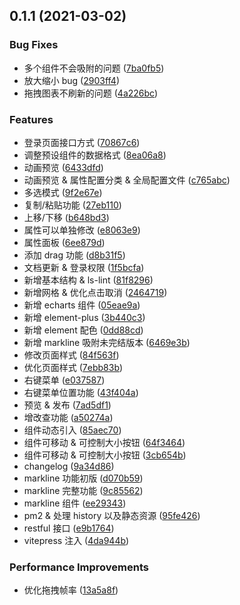 ## 0.1.1 (2021-03-02)

### Bug Fixes

- 多个组件不会吸附的问题 ([7ba0fb5](https://gitee.com/cq360/view/commits/7ba0fb54fb0803a49c29ca306270430d979b790b))
- 放大缩小 bug ([2903ff4](https://gitee.com/cq360/view/commits/2903ff4e8d56abae33be298e6a95f7fd1a85de9c))
- 拖拽图表不刷新的问题 ([4a226bc](https://gitee.com/cq360/view/commits/4a226bcad815a38e0c3efa97d11ee9c2238bc23e))

### Features

- 登录页面接口方式 ([70867c6](https://gitee.com/cq360/view/commits/70867c6fd5264c10bd071de5681f05f8eae8b6c4))
- 调整预设组件的数据格式 ([8ea06a8](https://gitee.com/cq360/view/commits/8ea06a8c4a57137e498d2c211e645cf6e9929054))
- 动画预览 ([6433dfd](https://gitee.com/cq360/view/commits/6433dfd781005fe0588a9c246dc26616e7ff090e))
- 动画预览 & 属性配置分类 & 全局配置文件 ([c765abc](https://gitee.com/cq360/view/commits/c765abc205da80025b46af81aa45943a7f314d69))
- 多选模式 ([9f2e67e](https://gitee.com/cq360/view/commits/9f2e67ebf568dbfd5fef23b0e97f3b4984be762b))
- 复制/粘贴功能 ([27eb110](https://gitee.com/cq360/view/commits/27eb1109e0d51e38c93a820e8c69aae26cdbbe53))
- 上移/下移 ([b648bd3](https://gitee.com/cq360/view/commits/b648bd331aa037d9a5eaf95294475d6025c76f64))
- 属性可以单独修改 ([e8063e9](https://gitee.com/cq360/view/commits/e8063e99abfd3540c3913b81592951c68fd3738a))
- 属性面板 ([6ee879d](https://gitee.com/cq360/view/commits/6ee879db608fbec89e8e3f953948a99b1fcdc23e))
- 添加 drag 功能 ([d8b31f5](https://gitee.com/cq360/view/commits/d8b31f556d27a05512f6d59978883b1467b89c86))
- 文档更新 & 登录权限 ([1f5bcfa](https://gitee.com/cq360/view/commits/1f5bcfa9b244d3f4b8247d4c924eb42318b244f4))
- 新增基本结构 & ls-lint ([81f8296](https://gitee.com/cq360/view/commits/81f8296889d0ad9dab8f7aa2c586aedf4f9bbcba))
- 新增网格 & 优化点击取消 ([2464719](https://gitee.com/cq360/view/commits/24647194a828652910f8e221119756f240226d62))
- 新增 echarts 组件 ([05eae9a](https://gitee.com/cq360/view/commits/05eae9aa779f26ade9f568c93dd3059fde1d4d61))
- 新增 element-plus ([3b440c3](https://gitee.com/cq360/view/commits/3b440c3d934dc705fde32ed7a56199d2640eab49))
- 新增 element 配色 ([0dd88cd](https://gitee.com/cq360/view/commits/0dd88cdfc84c7c32c4716ffd3366de8f72526d90))
- 新增 markline 吸附未完结版本 ([6469e3b](https://gitee.com/cq360/view/commits/6469e3bf80fb8900022031df8d5bbd7a592ff9b6))
- 修改页面样式 ([84f563f](https://gitee.com/cq360/view/commits/84f563f3d47468af12e933c3d3479ae744dc5ca0))
- 优化页面样式 ([7ebb83b](https://gitee.com/cq360/view/commits/7ebb83b5cc7ff243556e0267570033cf4720638e))
- 右键菜单 ([e037587](https://gitee.com/cq360/view/commits/e03758743ac87b85a5ec954e1c9e393d600c6264))
- 右键菜单位置功能 ([43f404a](https://gitee.com/cq360/view/commits/43f404a4b328f4890a1955f8fc94eeb748e8e470))
- 预览 & 发布 ([7ad5df1](https://gitee.com/cq360/view/commits/7ad5df17821528c14de8d729395ecc81aa055b67))
- 增改查功能 ([a50274a](https://gitee.com/cq360/view/commits/a50274ad96748bed3975d2497daa64df165b4a8c))
- 组件动态引入 ([85aec70](https://gitee.com/cq360/view/commits/85aec707e086029b134fdb46928ec342423faab8))
- 组件可移动 & 可控制大小按钮 ([64f3464](https://gitee.com/cq360/view/commits/64f3464f889efd7310deb1c001f441eaf116b11e))
- 组件可移动 & 可控制大小按钮 ([3cb654b](https://gitee.com/cq360/view/commits/3cb654b0ac567d575af241a9b3f2ec5c9e033128))
- changelog ([9a34d86](https://gitee.com/cq360/view/commits/9a34d869a385309a5d08b2d25f2f4ca335b3bc64))
- markline 功能初版 ([d070b59](https://gitee.com/cq360/view/commits/d070b59ecdfadde1df72067f77060c9d2948d9c0))
- markline 完整功能 ([9c85562](https://gitee.com/cq360/view/commits/9c8556284d7eee6336107d9e138a4e07b3044810))
- markline 组件 ([ee29343](https://gitee.com/cq360/view/commits/ee293430c94a8deb9c309f22c5c822d817f60adb))
- pm2 & 处理 history 以及静态资源 ([95fe426](https://gitee.com/cq360/view/commits/95fe4265c6d4d3122506bc8523027621db68105e))
- restful 接口 ([e9b1764](https://gitee.com/cq360/view/commits/e9b176421cfa137dcbf28875d9199f2aab525ad8))
- vitepress 注入 ([4da944b](https://gitee.com/cq360/view/commits/4da944bade9e7a7fe358bca873ee784fb90bc584))

### Performance Improvements

- 优化拖拽帧率 ([13a5a8f](https://gitee.com/cq360/view/commits/13a5a8f8496580e82485c1509ceb80604be20953))
